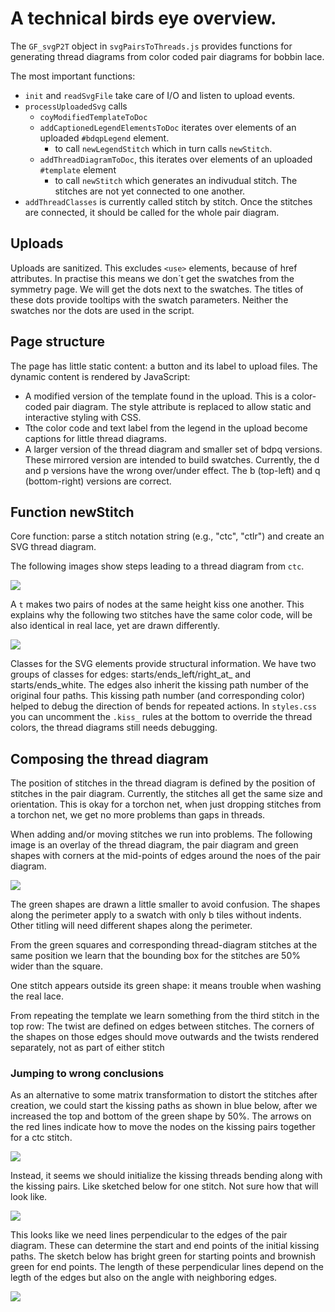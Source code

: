 A technical birds eye overview.
===============================


The `GF_svgP2T` object in `svgPairsToThreads.js` provides functions for generating thread diagrams from color coded pair diagrams for bobbin lace.

The most important functions:
* `init` and `readSvgFile` take care of I/O and listen to upload events.
* `processUploadedSvg` calls
  * `coyModifiedTemplateToDoc`
  * `addCaptionedLegendElementsToDoc` iterates over elements of an uploaded `#bdqpLegend` element.  
    * to call `newLegendStitch` which in turn calls `newStitch`.
  * `addThreadDiagramToDoc`, this iterates over elements of an uploaded `#template` element
    * to call `newStitch` which generates an indivudual stitch. The stitches are not yet connected to one another.
* `addThreadClasses` is currently called stitch by stitch. Once the stitches are connected,
  it should be called for the whole pair diagram.


Uploads
-------

Uploads are sanitized. This excludes `<use>` elements, because of href attributes.
In practise this means we don´t get the swatches from the symmetry page.
We will get the dots next to the swatches.
The titles of these dots provide tooltips with the swatch parameters.
Neither the swatches nor the dots are used in the script.

Page structure
--------------

The page has little static content: a button and its label to upload files.
The dynamic content is rendered by JavaScript:
* A modified version of the template found in the upload. This is a color-coded pair diagram.
  The style attribute is replaced to allow static and interactive styling with CSS.
* Tthe color code and text label from the legend in the upload become captions for little thread diagrams.
* A larger version of the thread diagram and smaller set of bdpq versions.
  These mirrored version are intended to build swatches.
  Currently, the d and p versions have the wrong over/under effect.
  The b (top-left) and q (bottom-right) versions are correct.

Function newStitch
------------------

Core function: parse a stitch notation string (e.g., "ctc", "ctlr") and create an SVG thread diagram.

The following images show steps leading to a thread diagram from `ctc`.

![](stitch-stages.svg)

A `t` makes two pairs of nodes at the same height kiss one another.
This explains why the following two stitches have the same color code, 
will be also identical in real lace, yet are drawn differently.

![](same-or-not.png)

Classes for the SVG elements provide structural information.
We have two groups of classes for edges: starts/ends_left/right_at_<node-id> and starts/ends_white.
The edges also inherit the kissing path number of the original four paths.
This kissing path number (and corresponding color) helped to debug the direction of bends for repeated actions.
In `styles.css` you can uncomment the `.kiss_` rules at the bottom to override the thread colors,
the thread diagrams still needs debugging.

Composing the thread diagram
----------------------------

The position of stitches in the thread diagram is defined by the position of stitches in the pair diagram.
Currently, the stitches all get the same size and orientation.
This is okay for a torchon net, when just dropping stitches from a torchon net,
we get no more problems than gaps in threads.

When adding and/or moving stitches we run into problems.
The following image is an overlay of the thread diagram, the pair diagram
and green shapes with corners at the mid-points of edges around the noes of the pair diagram.

![](envelopes.svg)

The green shapes are drawn a little smaller to avoid confusion.
The shapes along the perimeter apply to a swatch with only b tiles without indents.
Other titling will need different shapes along the perimeter.

From the green squares and corresponding thread-diagram stitches at the same position
we learn that the bounding box for the stitches are 50% wider than the square.

One stitch appears outside its green shape: it means trouble when washing the real lace.

From repeating the template we learn something from the third stitch in the top row:
The twist are defined on edges between stitches. The corners of the shapes on those edges should move outwards
and the twists rendered separately, not as part of either stitch

### Jumping to wrong conclusions

As an alternative to some matrix transformation to distort the stitches after creation, 
we could start the kissing paths as shown in blue below, 
after we increased the top and bottom of the green shape by 50%. 
The arrows on the red lines indicate how to move the nodes on the kissing pairs together for a ctc stitch.

![](init-kissing.svg)

Instead, it seems we should initialize the kissing threads bending along with the kissing pairs.
Like sketched below for one stitch. Not sure how that will look like.

![](init-bend-kissing.svg)

This looks like we need lines perpendicular to the edges of the pair diagram.
These can determine the start and end points of the initial kissing paths.
The sketch below has bright green for starting points and brownish green for end points.
The length of these perpendicular lines depend on the legth of the edges
but also on the angle with neighboring edges.

![](perpendicular.svg)